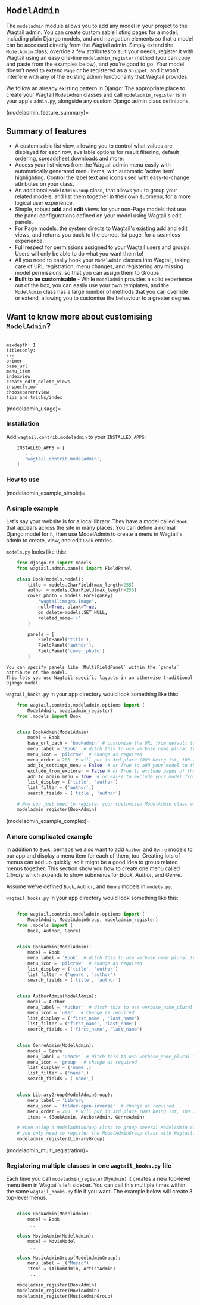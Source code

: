 # `ModelAdmin`

The `modeladmin` module allows you to add any model in your project to the Wagtail admin. You can create customisable listing pages for a model, including plain Django models, and add navigation elements so that a model can be accessed directly from the Wagtail admin. Simply extend the `ModelAdmin` class, override a few attributes to suit your needs, register it with Wagtail using an easy one-line `modeladmin_register` method (you can copy and paste from the examples below), and you're good to go. Your model doesn’t need to extend `Page` or be registered as a `Snippet`, and it won’t interfere with any of the existing admin functionality that Wagtail provides.

We follow an already existing pattern in Django: The appropriate place to create your Wagtail `ModelAdmin` classes and call `modeladmin_register` is in your app's `admin.py`, alongside any custom Django admin class definitions.

(modeladmin_feature_summary)=

## Summary of features

-   A customisable list view, allowing you to control what values are displayed for each row, available options for result filtering, default ordering, spreadsheet downloads and more.
-   Access your list views from the Wagtail admin menu easily with automatically generated menu items, with automatic 'active item' highlighting. Control the label text and icons used with easy-to-change attributes on your class.
-   An additional `ModelAdminGroup` class, that allows you to group your related models, and list them together in their own submenu, for a more logical user experience.
-   Simple, robust **add** and **edit** views for your non-Page models that use the panel configurations defined on your model using Wagtail's edit panels.
-   For Page models, the system directs to Wagtail's existing add and edit views, and returns you back to the correct list page, for a seamless experience.
-   Full respect for permissions assigned to your Wagtail users and groups. Users will only be able to do what you want them to!
-   All you need to easily hook your `ModelAdmin` classes into Wagtail, taking care of URL registration, menu changes, and registering any missing model permissions, so that you can assign them to Groups.
-   **Built to be customisable** - While `modeladmin` provides a solid experience out of the box, you can easily use your own templates, and the `ModelAdmin` class has a large number of methods that you can override or extend, allowing you to customise the behaviour to a greater degree.

## Want to know more about customising `ModelAdmin`?

```{toctree}
---
maxdepth: 1
titlesonly:
---
primer
base_url
menu_item
indexview
create_edit_delete_views
inspectview
chooseparentview
tips_and_tricks/index
```

(modeladmin_usage)=

### Installation

Add `wagtail.contrib.modeladmin` to your `INSTALLED_APPS`:

```python
    INSTALLED_APPS = [
       ...
       'wagtail.contrib.modeladmin',
    ]
```

### How to use

(modeladmin_example_simple)=

### A simple example

Let's say your website is for a local library. They have a model called `Book` that appears across the site in many places. You can define a normal Django model for it, then use ModelAdmin to create a menu in Wagtail's admin to create, view, and edit `Book` entries.

`models.py` looks like this:

```python
    from django.db import models
    from wagtail.admin.panels import FieldPanel

    class Book(models.Model):
        title = models.CharField(max_length=255)
        author = models.CharField(max_length=255)
        cover_photo = models.ForeignKey(
            'wagtailimages.Image',
            null=True, blank=True,
            on_delete=models.SET_NULL,
            related_name='+'
        )

        panels = [
            FieldPanel('title'),
            FieldPanel('author'),
            FieldPanel('cover_photo')
        ]
```

```{note}
You can specify panels like `MultiFieldPanel` within the `panels` attribute of the model.
This lets you use Wagtail-specific layouts in an otherwise traditional Django model.
```

`wagtail_hooks.py` in your app directory would look something like this:

```python
    from wagtail.contrib.modeladmin.options import (
        ModelAdmin, modeladmin_register)
    from .models import Book


    class BookAdmin(ModelAdmin):
        model = Book
        base_url_path = 'bookadmin' # customise the URL from default to admin/bookadmin
        menu_label = 'Book'  # ditch this to use verbose_name_plural from model
        menu_icon = 'pilcrow'  # change as required
        menu_order = 200  # will put in 3rd place (000 being 1st, 100 2nd)
        add_to_settings_menu = False  # or True to add your model to the Settings sub-menu
        exclude_from_explorer = False # or True to exclude pages of this type from Wagtail's explorer view
        add_to_admin_menu = True  # or False to exclude your model from the menu
        list_display = ('title', 'author')
        list_filter = ('author',)
        search_fields = ('title', 'author')

    # Now you just need to register your customised ModelAdmin class with Wagtail
    modeladmin_register(BookAdmin)
```

(modeladmin_example_complex)=

### A more complicated example

In addition to `Book`, perhaps we also want to add `Author` and `Genre` models to our app and display a menu item for each of them, too. Creating lots of menus can add up quickly, so it might be a good idea to group related menus together. This section show you how to create one menu called _Library_ which expands to show submenus for _Book_, _Author_, and _Genre_.

Assume we've defined `Book`, `Author`, and `Genre` models in `models.py`.

`wagtail_hooks.py` in your app directory would look something like this:

```python

    from wagtail.contrib.modeladmin.options import (
        ModelAdmin, ModelAdminGroup, modeladmin_register)
    from .models import (
        Book, Author, Genre)


    class BookAdmin(ModelAdmin):
        model = Book
        menu_label = 'Book'  # ditch this to use verbose_name_plural from model
        menu_icon = 'pilcrow'  # change as required
        list_display = ('title', 'author')
        list_filter = ('genre', 'author')
        search_fields = ('title', 'author')


    class AuthorAdmin(ModelAdmin):
        model = Author
        menu_label = 'Author'  # ditch this to use verbose_name_plural from model
        menu_icon = 'user'  # change as required
        list_display = ('first_name', 'last_name')
        list_filter = ('first_name', 'last_name')
        search_fields = ('first_name', 'last_name')


    class GenreAdmin(ModelAdmin):
        model = Genre
        menu_label = 'Genre'  # ditch this to use verbose_name_plural from model
        menu_icon = 'group'  # change as required
        list_display = ('name',)
        list_filter = ('name',)
        search_fields = ('name',)


    class LibraryGroup(ModelAdminGroup):
        menu_label = 'Library'
        menu_icon = 'folder-open-inverse'  # change as required
        menu_order = 200  # will put in 3rd place (000 being 1st, 100 2nd)
        items = (BookAdmin, AuthorAdmin, GenreAdmin)

    # When using a ModelAdminGroup class to group several ModelAdmin classes together,
    # you only need to register the ModelAdminGroup class with Wagtail:
    modeladmin_register(LibraryGroup)
```

(modeladmin_multi_registration)=

### Registering multiple classes in one `wagtail_hooks.py` file

Each time you call `modeladmin_register(MyAdmin)` it creates a new top-level menu item in Wagtail's left sidebar. You can call this multiple times within the same `wagtail_hooks.py` file if you want. The example below will create 3 top-level menus.

```python

    class BookAdmin(ModelAdmin):
        model = Book
        ...

    class MovieAdmin(ModelAdmin):
        model = MovieModel
        ...

    class MusicAdminGroup(ModelAdminGroup):
        menu_label = _("Music")
        items = (AlbumAdmin, ArtistAdmin)
        ...

    modeladmin_register(BookAdmin)
    modeladmin_register(MovieAdmin)
    modeladmin_register(MusicAdminGroup)
```
